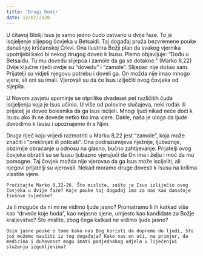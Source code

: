 ```yaml
---
title: 'Drugi Dodir'
date: 12/07/2020
---
```


U čitavoj Bibliji Isus je samo jedno čudo ostvario u dvije faze. To je iscjeljenje slijepog čovjeka u Betsaidi. Taj događaj pruža bezvremene pouke današnjoj kršćanskoj Crkvi. Ona ilustrira Božji plan da svakog vjernika upotrijebi kako bi nekog drugog doveo k Isusu. Pismo objavljuje: “Dođu u Betsaidu. Tu mu dovedu slijepca i zamole da ga se dotakne.” (Marko 8,22) Dvije ključne riječi ovdje su “dovedu” i “zamole”. Slijepac nije došao sam. Prijatelji su vidjeli njegovu potrebu i doveli ga. On možda nije imao mnogo vjere, ali oni su imali. Vjerovali su da će Isus izliječiti ovog čovjeka od sljepila.

U Novom zavjetu spominje se otprilike dvadeset pet različitih čuda iscjeljenja koja je Isus učinio. U više od polovine slučajeva, neki rođak ili prijatelj je doveo bolesnika da ga Isus iscijeli. Mnogi ljudi nikad neće doći k Isusu ako ih ne dovede netko tko ima vjere. Dakle, naša je uloga da ljude dovodimo k Isusu i upoznajemo ih s Njim.

Druga riječ koju vrijedi razmotriti u Marku 8,22 jest “zamole”, koja može značiti i “preklinjati ili poticati”. Ona podrazumijeva nježnije, ljubaznije, obzirnije obraćanje u odnosu na glasno, bučno zahtijevanje. Prijatelji ovog čovjeka obratili su se Isusu ljubazno vjerujući da On ima i želju i moć da mu pomogne. Taj čovjek možda nije vjerovao da ga Isus može iscijeliti, ali njegovi prijatelji su vjerovali. Nekad moramo druge dovesti k Isusu na krilima vlastite vjere.

`Pročitajte Marko 8,22-26. Što mislite, zašto je Isus izliječio ovog čovjeka u dvije faze? Koje pouke taj događaj ima za nas kao današnje Isusove svjedoke?`

Je li moguće da ni mi ne vidimo ljude jasno? Promatramo li ih katkad više kao “drveće koje hoda”, kao nejasne sjene, umjesto kao kandidate za Božje kraljevstvo? Što mislite, zbog čega katkad ne vidimo ljude jasno?

`Osim jasne pouke o tome kako nas Bog koristi da dopremo do ljudi, što još možemo naučiti iz tog događaja? Kako nas on uči, na primjer, da medicina i duhovnost mogu imati podjednakog udjela u liječenjui služenju izgubljenima?`